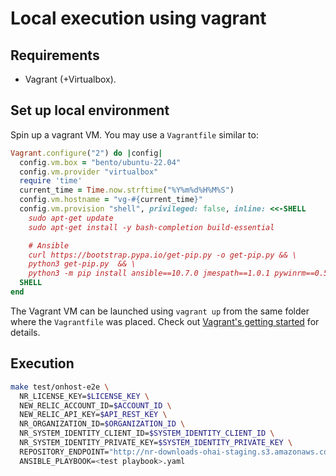 # Local execution using vagrant

## Requirements
- Vagrant (+Virtualbox).

## Set up local environment

Spin up a vagrant VM. You may use a `Vagrantfile` similar to:

```ruby
Vagrant.configure("2") do |config|
  config.vm.box = "bento/ubuntu-22.04"
  config.vm.provider "virtualbox"
  require 'time'
  current_time = Time.now.strftime("%Y%m%d%H%M%S")
  config.vm.hostname = "vg-#{current_time}"
  config.vm.provision "shell", privileged: false, inline: <<-SHELL
    sudo apt-get update
    sudo apt-get install -y bash-completion build-essential

    # Ansible
    curl https://bootstrap.pypa.io/get-pip.py -o get-pip.py && \
    python3 get-pip.py  && \
    python3 -m pip install ansible==10.7.0 jmespath==1.0.1 pywinrm==0.5.0
  SHELL
end
```

The Vagrant VM can be launched using `vagrant up` from the same folder where the `Vagrantfile` was placed. Check out [Vagrant's getting started](https://developer.hashicorp.com/vagrant/tutorials/getting-started) for details.


## Execution
```sh
make test/onhost-e2e \
  NR_LICENSE_KEY=$LICENSE_KEY \
  NEW_RELIC_ACCOUNT_ID=$ACCOUNT_ID \
  NEW_RELIC_API_KEY=$API_REST_KEY \
  NR_ORGANIZATION_ID=$ORGANIZATION_ID \
  NR_SYSTEM_IDENTITY_CLIENT_ID=$SYSTEM_IDENTITY_CLIENT_ID \
  NR_SYSTEM_IDENTITY_PRIVATE_KEY=$SYSTEM_IDENTITY_PRIVATE_KEY \
  REPOSITORY_ENDPOINT="http://nr-downloads-ohai-staging.s3.amazonaws.com/" \
  ANSIBLE_PLAYBOOK=<test playbook>.yaml
```
